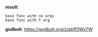 **result**:
```
base func with no args
base func with T arg
```
**godbolt**: https://godbolt.org/z/abff3Wx7W